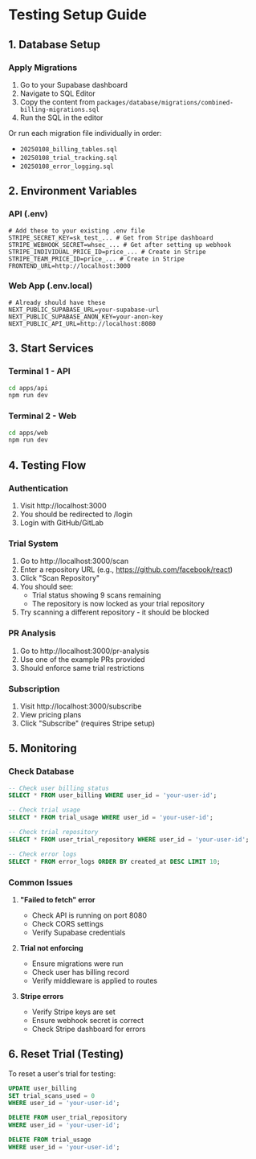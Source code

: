 # Testing Setup Guide

## 1. Database Setup

### Apply Migrations
1. Go to your Supabase dashboard
2. Navigate to SQL Editor
3. Copy the content from `packages/database/migrations/combined-billing-migrations.sql`
4. Run the SQL in the editor

Or run each migration file individually in order:
- `20250108_billing_tables.sql`
- `20250108_trial_tracking.sql`
- `20250108_error_logging.sql`

## 2. Environment Variables

### API (.env)
```env
# Add these to your existing .env file
STRIPE_SECRET_KEY=sk_test_... # Get from Stripe dashboard
STRIPE_WEBHOOK_SECRET=whsec_... # Get after setting up webhook
STRIPE_INDIVIDUAL_PRICE_ID=price_... # Create in Stripe
STRIPE_TEAM_PRICE_ID=price_... # Create in Stripe
FRONTEND_URL=http://localhost:3000
```

### Web App (.env.local)
```env
# Already should have these
NEXT_PUBLIC_SUPABASE_URL=your-supabase-url
NEXT_PUBLIC_SUPABASE_ANON_KEY=your-anon-key
NEXT_PUBLIC_API_URL=http://localhost:8080
```

## 3. Start Services

### Terminal 1 - API
```bash
cd apps/api
npm run dev
```

### Terminal 2 - Web
```bash
cd apps/web
npm run dev
```

## 4. Testing Flow

### Authentication
1. Visit http://localhost:3000
2. You should be redirected to /login
3. Login with GitHub/GitLab

### Trial System
1. Go to http://localhost:3000/scan
2. Enter a repository URL (e.g., https://github.com/facebook/react)
3. Click "Scan Repository"
4. You should see:
   - Trial status showing 9 scans remaining
   - The repository is now locked as your trial repository
5. Try scanning a different repository - it should be blocked

### PR Analysis
1. Go to http://localhost:3000/pr-analysis
2. Use one of the example PRs provided
3. Should enforce same trial restrictions

### Subscription
1. Visit http://localhost:3000/subscribe
2. View pricing plans
3. Click "Subscribe" (requires Stripe setup)

## 5. Monitoring

### Check Database
```sql
-- Check user billing status
SELECT * FROM user_billing WHERE user_id = 'your-user-id';

-- Check trial usage
SELECT * FROM trial_usage WHERE user_id = 'your-user-id';

-- Check trial repository
SELECT * FROM user_trial_repository WHERE user_id = 'your-user-id';

-- Check error logs
SELECT * FROM error_logs ORDER BY created_at DESC LIMIT 10;
```

### Common Issues

1. **"Failed to fetch" error**
   - Check API is running on port 8080
   - Check CORS settings
   - Verify Supabase credentials

2. **Trial not enforcing**
   - Ensure migrations were run
   - Check user has billing record
   - Verify middleware is applied to routes

3. **Stripe errors**
   - Verify Stripe keys are set
   - Ensure webhook secret is correct
   - Check Stripe dashboard for errors

## 6. Reset Trial (Testing)

To reset a user's trial for testing:
```sql
UPDATE user_billing 
SET trial_scans_used = 0 
WHERE user_id = 'your-user-id';

DELETE FROM user_trial_repository 
WHERE user_id = 'your-user-id';

DELETE FROM trial_usage 
WHERE user_id = 'your-user-id';
```